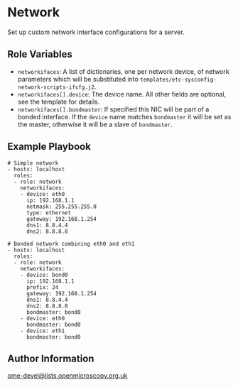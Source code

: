 Network
=======

Set up custom network interface configurations for a server.

Role Variables
--------------

- `networkifaces`: A list of dictionaries, one per network device, of network parameters which will be substituted into `templates/etc-sysconfig-network-scripts-ifcfg.j2`.
- `networkifaces[].device`: The device name. All other fields are optional, see the template for details.
- `networkifaces[].bondmaster`: If specified this NIC will be part of a bonded interface. If the `device` name matches `bondmaster` it will be set as the master, otherwise it will be a slave of `bondmaster`.


Example Playbook
----------------

    # Simple network
    - hosts: localhost
      roles:
      - role: network
        networkifaces:
        - device: eth0
          ip: 192.168.1.1
          netmask: 255.255.255.0
          type: ethernet
          gateway: 192.168.1.254
          dns1: 8.8.4.4
          dns2: 8.8.8.8

    # Bonded network combining eth0 and eth1
    - hosts: localhost
      roles:
      - role: network
        networkifaces:
        - device: bond0
          ip: 192.168.1.1
          prefix: 24
          gateway: 192.168.1.254
          dns1: 8.8.4.4
          dns2: 8.8.8.8
          bondmaster: bond0
        - device: eth0
          bondmaster: bond0
        - device: eth1
          bondmaster: bond0


Author Information
------------------

ome-devel@lists.openmicroscopy.org.uk
